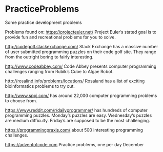 # PracticeProblems
Some practice development problems


Problems found on: 
https://projecteuler.net/ 
Project Euler’s stated goal is to provide fun and recreational problems for you 
to solve. 

http://codegolf.stackexchange.com/ 
Stack Exchange has a massive number of user submitted programming puzzles on their 
code golf site. They range from the outright boring to fairly interesting.

http://www.codeabbey.com/
Code Abbey presents computer programming challenges ranging from Rubik’s Cube to 
Algae Robot.

http://rosalind.info/problems/locations/
Rosaland has a list of exciting bioinformatics problems to try out. 

http://www.spoj.com/
has around 22,000 computer programming problems to choose from. 

https://www.reddit.com/r/dailyprogrammer/
has hundreds of computer programming puzzles. Monday’s puzzles are easy. Wednesday’s
puzzles are medium difficulty. Friday’s are supposed to be the most challenging.

https://programmingpraxis.com/
about 500 interesting programming challenges. 

https://adventofcode.com
Practice problems, one per day December
